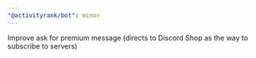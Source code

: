 ```yaml
---
"@activityrank/bot": minor
---
```


Improve ask for premium message (directs to Discord Shop as the way to subscribe to servers)
